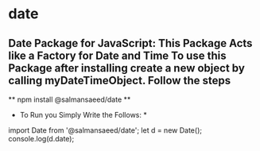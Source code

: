 # date
## Date Package for JavaScript: This Package Acts like a Factory for Date and Time To use this Package after installing create a new object by calling myDateTimeObject. Follow the steps

** npm install @salmansaeed/date **

* To Run you Simply Write the Follows: * 


import Date from '@salmansaeed/date';
let d = new Date();
console.log(d.date); 

